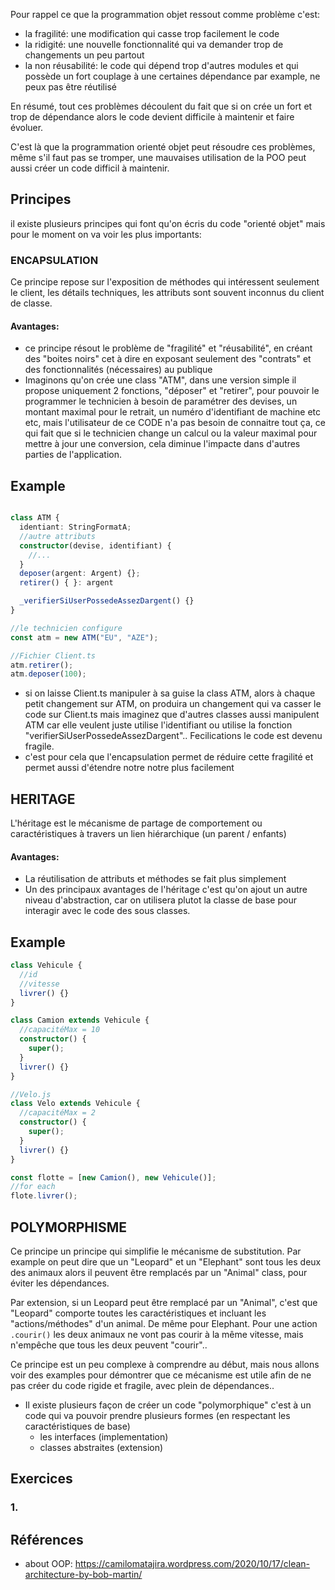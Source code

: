 Pour rappel ce que la programmation objet ressout comme problème c'est:

- la fragilité: une modification qui casse trop facilement le code
- la ridigité: une nouvelle fonctionnalité qui va demander trop de changements un peu partout
- la non réusabilité: le code qui dépend trop d'autres modules et qui possède un fort couplage à une certaines dépendance par example, ne peux pas être réutilisé

En résumé, tout ces problèmes découlent du fait que si on crée un fort et trop de dépendance alors le code devient difficile à maintenir et faire évoluer.

C'est là que la programmation orienté objet peut résoudre ces problèmes, même s'il faut pas se tromper, une mauvaises utilisation de la POO peut aussi créer un code difficil à maintenir.

## Principes

il existe plusieurs principes qui font qu'on écris du code "orienté objet" mais pour le moment on va voir les plus importants:

### ENCAPSULATION

Ce principe repose sur l'exposition de méthodes qui intéressent seulement le client, les détails techniques, les attributs sont souvent inconnus du client de classe.

#### Avantages:

- ce principe résout le problème de "fragilité" et "réusabilité", en créant des "boites noirs" cet à dire en exposant seulement des "contrats" et des fonctionnalités (nécessaires) au publique
- Imaginons qu'on crée une class "ATM", dans une version simple il propose uniquement 2 fonctions, "déposer" et "retirer", pour pouvoir le programmer le technicien à besoin de paramétrer des devises, un montant maximal pour le retrait, un numéro d'identifiant de machine etc etc, mais l'utilisateur de ce CODE n'a pas besoin de connaitre tout ça, ce qui fait que si le technicien change un calcul ou la valeur maximal pour mettre à jour une conversion, cela diminue l'impacte dans d'autres parties de l'application.

## Example

```typescript

class ATM {
  identiant: StringFormatA;
  //autre attributs
  constructor(devise, identifiant) {
    //...
  }
  deposer(argent: Argent) {};
  retirer() { }: argent

  _verifierSiUserPossedeAssezDargent() {}
}

//le technicien configure
const atm = new ATM("EU", "AZE");

//Fichier Client.ts
atm.retirer();
atm.deposer(100);
```

- si on laisse Client.ts manipuler à sa guise la class ATM, alors à chaque petit changement sur ATM, on produira un changement qui va casser le code sur Client.ts mais imaginez que d'autres classes aussi manipulent ATM car elle veulent juste utilise l'identifiant ou utilise la fonction "verifierSiUserPossedeAssezDargent".. Fecilications le code est devenu fragile.
- c'est pour cela que l'encapsulation permet de réduire cette fragilité et permet aussi d'étendre notre notre plus facilement

## HERITAGE

L'héritage est le mécanisme de partage de comportement ou caractéristiques à travers un lien hiérarchique (un parent / enfants)

#### Avantages:

- La réutilisation de attributs et méthodes se fait plus simplement
- Un des principaux avantages de l'héritage c'est qu'on ajout un autre niveau d'abstraction, car on utilisera plutot la classe de base pour interagir avec le code des sous classes.

## Example

```ts
class Vehicule {
  //id
  //vitesse
  livrer() {}
}

class Camion extends Vehicule {
  //capacitéMax = 10
  constructor() {
    super();
  }
  livrer() {}
}

//Velo.js
class Velo extends Vehicule {
  //capacitéMax = 2
  constructor() {
    super();
  }
  livrer() {}
}

const flotte = [new Camion(), new Vehicule()];
//for each
flote.livrer();
```

## POLYMORPHISME

Ce principe un principe qui simplifie le mécanisme de substitution.
Par example on peut dire que un "Leopard" et un "Elephant" sont tous les deux des animaux
alors il peuvent être remplacés par un "Animal" class, pour éviter les dépendances.

Par extension, si un Leopard peut être remplacé par un "Animal", c'est que "Leopard" comporte toutes les caractéristiques et incluant les "actions/méthodes" d'un animal. De même pour Elephant. Pour une action `.courir()` les deux animaux ne vont pas courir à la même vitesse, mais n'empêche que tous les deux peuvent "courir"..

Ce principe est un peu complexe à comprendre au début, mais nous allons voir des examples pour démontrer que ce mécanisme est utile afin de ne pas créer du code rigide et fragile, avec plein de dépendances..

- Il existe plusieurs façon de créer un code "polymorphique" c'est à un code qui va pouvoir prendre plusieurs formes (en respectant les caractéristiques de base)
  - les interfaces (implementation)
  - classes abstraites (extension)

## Exercices

### 1.

## Références

- about OOP: https://camilomatajira.wordpress.com/2020/10/17/clean-architecture-by-bob-martin/
